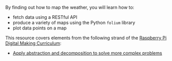 By finding out how to map the weather, you will learn how to:

- fetch data using a RESTful API
- produce a variety of maps using the Python `folium` library
- plot data points on a map

This resource covers elements from the following strand of the [Raspberry Pi Digital Making Curriculum](https://www.raspberrypi.org/curriculum/):

- [Apply abstraction and decomposition to solve more complex problems](https://www.raspberrypi.org/curriculum/programming/developer)
